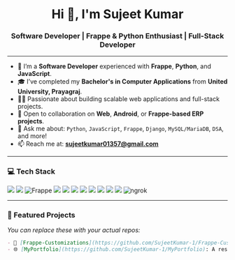 <h1 align="center">Hi 👋, I'm Sujeet Kumar</h1>
<h3 align="center">Software Developer | Frappe & Python Enthusiast | Full-Stack Developer</h3>

---

- 💼 I’m a **Software Developer** experienced with **Frappe**, **Python**, and **JavaScript**.
- 🎓 I’ve completed my **Bachelor's in Computer Applications** from **United University, Prayagraj**.
- 👨‍💻 Passionate about building scalable web applications and full-stack projects.
- 🤝 Open to collaboration on **Web**, **Android**, or **Frappe-based ERP projects**.
- 💬 Ask me about: `Python`, `JavaScript`, `Frappe`, `Django`, `MySQL/MariaDB`, `DSA`, and more!
- 📫 Reach me at: **sujeetkumar01357@gmail.com**

---

### 💻 Tech Stack

<p align="left">
  <img src="https://img.shields.io/badge/Python-3776AB?style=for-the-badge&logo=python&logoColor=white"/>
  <img src="https://img.shields.io/badge/JavaScript-F7DF1E?style=for-the-badge&logo=javascript&logoColor=black"/>
  <img src="https://img.shields.io/badge/Frappe-0099CC?style=for-the-badge&logo=data:image/svg+xml;base64,...&logoColor=white" alt="Frappe"/>
  <img src="https://img.shields.io/badge/Django-092E20?style=for-the-badge&logo=django&logoColor=white"/>
  <img src="https://img.shields.io/badge/HTML5-E34F26?style=for-the-badge&logo=html5&logoColor=white"/>
  <img src="https://img.shields.io/badge/CSS3-1572B6?style=for-the-badge&logo=css3&logoColor=white"/>
  <img src="https://img.shields.io/badge/Bootstrap-7952B3?style=for-the-badge&logo=bootstrap&logoColor=white"/>
  <img src="https://img.shields.io/badge/SQL-4479A1?style=for-the-badge&logo=postgresql&logoColor=white"/>
  <img src="https://img.shields.io/badge/MariaDB-003545?style=for-the-badge&logo=mariadb&logoColor=white"/>
  <img src="https://img.shields.io/badge/Docker-2496ED?style=for-the-badge&logo=docker&logoColor=white"/>
  <img src="https://img.shields.io/badge/Postman-FF6C37?style=for-the-badge&logo=postman&logoColor=white"/>
  <img src="https://img.shields.io/badge/ngrok-1F1F1F?style=for-the-badge&logoColor=white" alt="ngrok"/>
</p>

---

### 📌 Featured Projects

_You can replace these with your actual repos:_

```markdown
- 🔧 [Frappe-Customizations](https://github.com/SujeetKumar-1/Frappe-Customizations): Custom modules and ERP extensions built using Frappe and Python.
- 🌐 [MyPortfolio](https://github.com/SujeetKumar-1/MyPortfolio): A responsive portfolio website built with HTML, CSS, JavaScript & Bootstrap.
